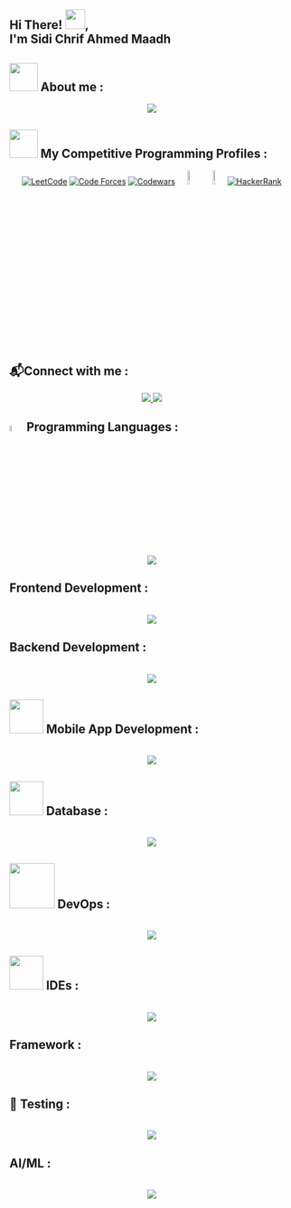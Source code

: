 ## Hi There! <img src="https://media.giphy.com/media/hvRJCLFzcasrR4ia7z/giphy.gif" width="35">, <br/> I'm Sidi Chrif Ahmed Maadh
    

## <img src = "https://github.com/7oSkaaa/7oSkaaa/blob/main/Images/about_me.gif?raw=true" width = "50"> About me : 
    
<p align="center">
    <img src="https://readme-typing-svg.herokuapp.com/?font=Righteous&size=35&center=true&vCenter=true&width=500&height=70&duration=4000&lines=Computer+Science+Student;Full-Stack+Developer;Competitive+Programmer;Always+learning+new+things;Open+for+new+job+Opportunity" />
</p>


## <img src = "https://github.com/7oSkaaa/7oSkaaa/blob/main/Images/CP_PS.gif?raw=true" width = 50px>  My Competitive Programming Profiles : 
<p align="center" width=100%>
    <a href="https://leetcode.com/u/sidichrifahdmaadh/"><img src="https://img.icons8.com/?size=80&id=9L16NypUzu38&format=png&color=000000" alt="LeetCode"/></a>
    <a href="https://codeforces.com/profile/sidi_maadh"><img src="https://img.icons8.com/?size=80&id=YSy0lU4Y0X4z&format=png&color=000000" alt="Code Forces"/></a>
    <a href="https://www.codewars.com/users/sidi_maadh"><img src="https://img.icons8.com/?size=80&id=bsDrp6QDOOnQ&format=png&color=000000" alt="Codewars"/></a>
    <a href="https://atcoder.jp/users/sidi_maadh"><img src="https://i.ibb.co/Q9WSjDB/logo.png" alt="AtCode" width=8%/></a>    
    <a href="https://www.codechef.com/users/sidi_maadh"><img src="https://img.icons8.com/color/50/000000/codechef.png" alt="CodeChef" width=8%/></a>
    <a href="https://www.hackerrank.com/profile/sidichrifahdmaa1"><img src="https://img.icons8.com/?size=80&id=h5EUmNCXhSH0&format=png&color=000000" alt="HackerRank"/></a>
<p/>

<h2 >📬Connect with me : </h2>
<div align="center"> 
  <a href="mailto:sidichrifahdmaadh@gmail.com">
    <img src="https://img.shields.io/badge/Gmail-333333?style=for-the-badge&logo=gmail&logoColor=red" />
  </a>
  <a href="https://www.linkedin.com/in/sidi-chrif-ahmed-maadh-6937402a7" target="_blank">
    <img src="https://img.shields.io/badge/LinkedIn-0077B5?style=for-the-badge&logo=linkedin&logoColor=white" target="_blank" />
  </a>
  <!-- <a href="" target="_blank">
     <img src="https://img.shields.io/badge/Portfolio-FF5722?style=for-the-badge&logo=todoist&logoColor=white" target="_blank" />  
  </a> -->
</div>

<h2 > <img src="https://media2.giphy.com/media/QssGEmpkyEOhBCb7e1/giphy.gif?cid=ecf05e47a0n3gi1bfqntqmob8g9aid1oyj2wr3ds3mg700bl&rid=giphy.gif" width ="5%"> Programming Languages :</h2>
<br/>
<div align="center">
    <img src="https://skillicons.dev/icons?i=cpp,java,python,javascript,typescript,php," /><br>
</div>

<h2 > Frontend Development :</h2>
<br/>
<div align="center">
    <img src="https://skillicons.dev/icons?i=css,html,bootstrap" /><br>
</div>

<h2 > Backend Development : </h2>
<br/>
<div align="center">
    <img src="https://skillicons.dev/icons?i=" /><br>
</div>

<h2 > <img src = "https://github.com/7oSkaaa/7oSkaaa/blob/main/Images/Front_End.gif?raw=true" width = 60px> Mobile App Development : </h2>
<br/>
<div align="center">
    <img src="https://skillicons.dev/icons?i=flutter,dart" /><br>
</div>

<h2 > <img src = "https://img.icons8.com/?size=100&id=NFQusZJ4neki&format=png&color=000000" width = 60px> Database : </h2>
<br/>
<div align="center">
    <img src="https://skillicons.dev/icons?i=mysql" /><br>
</div>

<h2 > <img src = "https://github.com/7oSkaaa/7oSkaaa/blob/main/Images/Software_Tools.gif?raw=true" width = 80px> DevOps : </h2>
<br/>
<div align="center">
    <img src="https://skillicons.dev/icons?i=git,github,docker" /><br>
</div>

<h2 > <img src = "https://github.com/7oSkaaa/7oSkaaa/blob/main/Images/IDEs.gif?raw=true" width = 60px> IDEs : </h2>
<br/>
<div align="center">
    <img src="https://skillicons.dev/icons?i=vscode,pycharm,intellij" /><br>
</div>

<h2 > Framework : </h2>
<br/>
<div align="center">
    <img src="https://skillicons.dev/icons?i=" /><br>
</div>

<h2 >📝 Testing : </h2>
<br/>
<div align="center">
    <img src="https://skillicons.dev/icons?i=" /><br>
</div>

## AI/ML :
<br/>
<div align="center">
    <img src="https://skillicons.dev/icons?i=" /><br>
</div>
